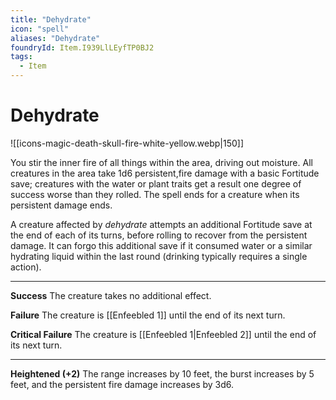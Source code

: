 ```yaml
---
title: "Dehydrate"
icon: "spell"
aliases: "Dehydrate"
foundryId: Item.I939LlLEyfTP0BJ2
tags:
  - Item
---
```


# Dehydrate
![[icons-magic-death-skull-fire-white-yellow.webp|150]]

You stir the inner fire of all things within the area, driving out moisture. All creatures in the area take 1d6 persistent,fire damage with a basic Fortitude save; creatures with the water or plant traits get a result one degree of success worse than they rolled. The spell ends for a creature when its persistent damage ends.

A creature affected by _dehydrate_ attempts an additional Fortitude save at the end of each of its turns, before rolling to recover from the persistent damage. It can forgo this additional save if it consumed water or a similar hydrating liquid within the last round (drinking typically requires a single action).

* * *

**Success** The creature takes no additional effect.

**Failure** The creature is [[Enfeebled 1]] until the end of its next turn.

**Critical Failure** The creature is [[Enfeebled 1|Enfeebled 2]] until the end of its next turn.

* * *

**Heightened (+2)** The range increases by 10 feet, the burst increases by 5 feet, and the persistent fire damage increases by 3d6.
